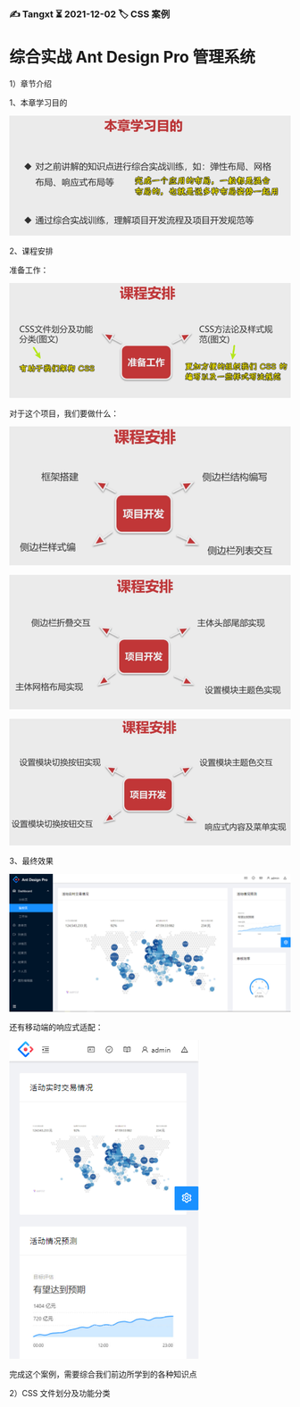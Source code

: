 ### ✍️ Tangxt ⏳ 2021-12-02 🏷️ CSS 案例

# 综合实战 Ant Design Pro 管理系统

1）章节介绍

1、本章学习目的

![目的](assets/img/2021-12-02-20-54-10.png)

2、课程安排

准备工作：

![准备](assets/img/2021-12-02-20-57-43.png)

对于这个项目，我们要做什么：

![做](assets/img/2021-12-02-20-58-30.png)

![做](assets/img/2021-12-02-20-59-01.png)

![做](assets/img/2021-12-02-20-59-26.png)

3、最终效果

![效果图](assets/img/2021-12-02-21-01-35.png)

还有移动端的响应式适配：

![适配](assets/img/2021-12-02-21-02-53.png)

完成这个案例，需要综合我们前边所学到的各种知识点

2）CSS 文件划分及功能分类
